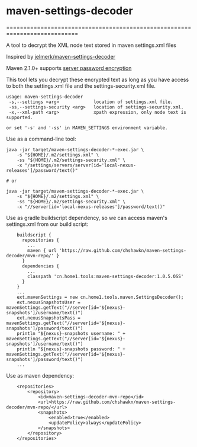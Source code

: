 # maven-settings-decoder
===========================================================================

A tool to decrypt the XML node text stored in maven settings.xml files

Inspired by [jelmerk/maven-settings-decoder](https://github.com/jelmerk/maven-settings-decoder)

Maven 2.1.0+  supports [server password encryption](http://maven.apache.org/guides/mini/guide-encryption.html)

This tool lets you decrypt these encrypted text as long as you have access to both the settings.xml file and the 
settings-security.xml file.

    usage: maven-settings-decoder
     -s,--settings <arg>             location of settings.xml file.
     -ss,--settings-security <arg>   location of settings-security.xml.
     -x,--xml-path <arg>             xpath expression, only node text is supported.

    or set '-s' and '-ss' in MAVEN_SETTINGS environment variable.

Use as a command-line tool:

    java -jar target/maven-settings-decoder-*-exec.jar \
        -s "${HOME}/.m2/settings.xml" \
        -ss "${HOME}/.m2/settings-security.xml" \
        -x "/settings/servers/server[id='local-nexus-releases']/password/text()"
    
    # or
    
    java -jar target/maven-settings-decoder-*-exec.jar \
        -s "${HOME}/.m2/settings.xml" \
        -ss "${HOME}/.m2/settings-security.xml" \
        -x "//server[id='local-nexus-releases']/password/text()"

Use as gradle buildscript dependency, so we can access maven's settings.xml from our build script:

        buildscript {
          repositories {
            ...
            maven { url 'https://raw.github.com/chshawkn/maven-settings-decoder/mvn-repo/' }
          }
          dependencies {
            ...
            classpath 'cn.home1.tools:maven-settings-decoder:1.0.5.OSS'
          }
        }
        ...
        ext.mavenSettings = new cn.home1.tools.maven.SettingsDecoder();
        ext.nexusSnapshotsUser = mavenSettings.getText("//server[id='${nexus}-snapshots']/username/text()")
        ext.nexusSnapshotsPass = mavenSettings.getText("//server[id='${nexus}-snapshots']/password/text()")
        println "${nexus}-snapshots username: " + mavenSettings.getText("//server[id='${nexus}-snapshots']/username/text()")
        println "${nexus}-snapshots password: " + mavenSettings.getText("//server[id='${nexus}-snapshots']/password/text()")
        ...
        

Use as maven dependency:

        <repositories>
            <repository>
                <id>maven-settings-decoder-mvn-repo</id>
                <url>https://raw.github.com/chshawkn/maven-settings-decoder/mvn-repo/</url>
                <snapshots>
                    <enabled>true</enabled>
                    <updatePolicy>always</updatePolicy>
                </snapshots>
            </repository>
        </repositories>
